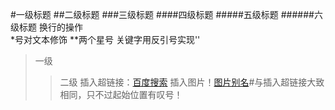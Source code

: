 #一级标题
##二级标题
###三级标题
####四级标题
#####五级标题
######六级标题
换行的操作<br>
*号对文本修饰
**两个星号
关键字用反引号实现''
>一级
>>二级
插入超链接：[百度搜索](https://www.baidu.com "悬停文字")
插入图片！[图片别名](图片地址)#与插入超链接大致相同，只不过起始位置有叹号！
